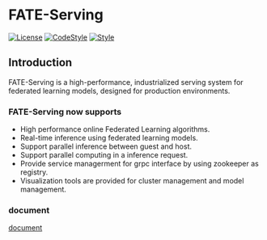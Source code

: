 # FATE-Serving

[![License](https://img.shields.io/badge/License-Apache%202.0-blue.svg)](https://opensource.org/licenses/Apache-2.0) 
[![CodeStyle](https://img.shields.io/badge/Check%20Style-Google-brightgreen)](https://checkstyle.sourceforge.io/google_style.html) 
[![Style](https://img.shields.io/badge/Check%20Style-Black-black)](https://checkstyle.sourceforge.io/google_style.html) 

## Introduction

FATE-Serving is a high-performance, industrialized serving system for federated learning models, designed for production environments. 
### FATE-Serving now supports

- High performance online Federated Learning algorithms.
- Real-time inference using federated learning models.
- Support parallel inference between guest and host.
- Support parallel computing in a inference request.
- Provide service managerment for grpc interface by using zookeeper as registry.
- Visualization tools are provided for cluster management and model management.


###  document
[document](https://webank-ai-1251170195.cos.ap-guangzhou.myqcloud.com/FATE-SERVING-2.0.html    ) 



